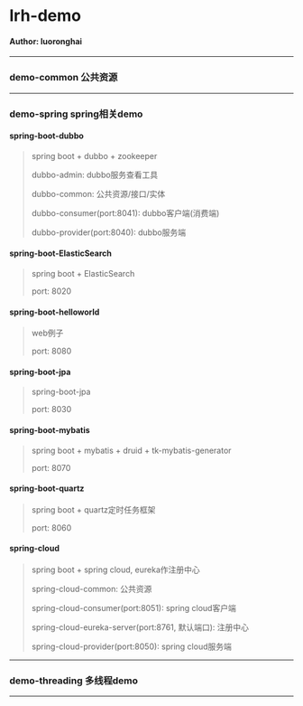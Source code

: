 # lrh-demo

#### Author: luoronghai
---------------------------------------------------

### demo-common 公共资源

---------------------------------------------------

### demo-spring spring相关demo
    
#### spring-boot-dubbo
> spring boot + dubbo + zookeeper
>
> dubbo-admin: dubbo服务查看工具
>
> dubbo-common: 公共资源/接口/实体
>
> dubbo-consumer(port:8041): dubbo客户端(消费端)
>
> dubbo-provider(port:8040): dubbo服务端

#### spring-boot-ElasticSearch
> spring boot + ElasticSearch
>
> port: 8020
    
#### spring-boot-helloworld
> web例子
>
> port: 8080

#### spring-boot-jpa
> spring-boot-jpa
>
> port: 8030

#### spring-boot-mybatis
> spring boot + mybatis + druid + tk-mybatis-generator
>
> port: 8070
    
#### spring-boot-quartz
> spring boot + quartz定时任务框架
>
> port: 8060
   
#### spring-cloud
> spring boot + spring cloud, eureka作注册中心
>
> spring-cloud-common: 公共资源
>
> spring-cloud-consumer(port:8051): spring cloud客户端
>
> spring-cloud-eureka-server(port:8761, 默认端口): 注册中心
>
> spring-cloud-provider(port:8050): spring cloud服务端

---------------------------------------------------

### demo-threading 多线程demo

---------------------------------------------------









